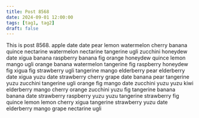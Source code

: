 ```yaml
---
title: Post 8568
date: 2024-09-01 12:00:00
tags: [tag1, tag2]
draft: false
---
```

This is post 8568.
apple
date
date
pear
lemon
watermelon
cherry
banana
quince
nectarine
watermelon
nectarine
tangerine
ugli
zucchini
honeydew
date
xigua
banana
raspberry
banana
fig
orange
honeydew
quince
lemon
mango
ugli
orange
banana
watermelon
tangerine
fig
raspberry
honeydew
fig
xigua
fig
strawberry
ugli
tangerine
mango
elderberry
pear
elderberry
date
xigua
yuzu
date
strawberry
cherry
grape
date
banana
pear
tangerine
yuzu
zucchini
tangerine
ugli
orange
fig
mango
date
zucchini
yuzu
yuzu
kiwi
elderberry
mango
cherry
orange
zucchini
yuzu
fig
tangerine
banana
banana
date
strawberry
raspberry
yuzu
yuzu
tangerine
strawberry
fig
quince
lemon
lemon
cherry
xigua
tangerine
strawberry
yuzu
date
elderberry
mango
grape
nectarine
ugli
